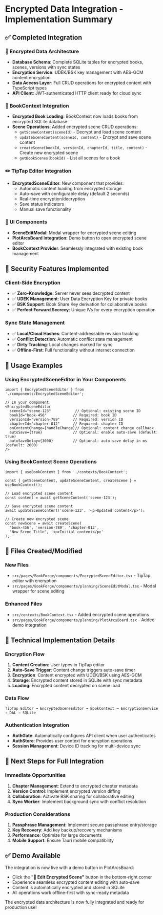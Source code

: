 # Encrypted Data Integration - Implementation Summary

## ✅ **Completed Integration**

### 🔑 **Encrypted Data Architecture**
- **Database Schema**: Complete SQLite tables for encrypted books, scenes, versions with sync states
- **Encryption Service**: UDEK/BSK key management with AES-GCM content encryption  
- **Data Access Layer**: Full CRUD operations for encrypted content with TypeScript types
- **API Client**: JWT-authenticated HTTP client ready for cloud sync

### 📖 **BookContext Integration**  
- **Encrypted Book Loading**: BookContext now loads books from encrypted SQLite database
- **Scene Operations**: Added encrypted scene CRUD operations:
  - `getSceneContent(sceneId)` - Decrypt and load scene content
  - `updateSceneContent(sceneId, content)` - Encrypt and save scene content  
  - `createScene(bookId, versionId, chapterId, title, content)` - Create new encrypted scene
  - `getBookScenes(bookId)` - List all scenes for a book

### ✏️ **TipTap Editor Integration**
- **EncryptedSceneEditor**: New component that provides:
  - Automatic content loading from encrypted storage
  - Auto-save with configurable delay (default 2 seconds)
  - Real-time encryption/decryption
  - Save status indicators
  - Manual save functionality

### 🎨 **UI Components**
- **SceneEditModal**: Modal wrapper for encrypted scene editing
- **PlotArcsBoard Integration**: Demo button to open encrypted scene editor
- **BookContext Provider**: Seamlessly integrated with existing book management

## 🔐 **Security Features Implemented**

### **Client-Side Encryption**
- ✅ **Zero-Knowledge**: Server never sees decrypted content
- ✅ **UDEK Management**: User Data Encryption Key for private books
- ✅ **BSK Support**: Book Share Key derivation for collaborative books
- ✅ **Perfect Forward Secrecy**: Unique IVs for every encryption operation

### **Sync State Management** 
- ✅ **Local/Cloud Hashes**: Content-addressable revision tracking
- ✅ **Conflict Detection**: Automatic conflict state management
- ✅ **Dirty Tracking**: Local changes marked for sync
- ✅ **Offline-First**: Full functionality without internet connection

## 🚀 **Usage Examples**

### **Using EncryptedSceneEditor in Your Components**

```tsx
import { EncryptedSceneEditor } from './components/EncryptedSceneEditor';

// In your component
<EncryptedSceneEditor
  sceneId="scene-123"           // Optional: existing scene ID
  bookId="book-456"            // Required: book ID
  versionId="version-789"      // Required: version ID  
  chapterId="chapter-012"      // Required: chapter ID
  onContentChange={handleChange}// Optional: content change callback
  autoSave={true}              // Optional: enable auto-save (default: true)
  autoSaveDelay={3000}         // Optional: auto-save delay in ms (default: 2000)
/>
```

### **Using BookContext Scene Operations**

```tsx
import { useBookContext } from './contexts/BookContext';

const { getSceneContent, updateSceneContent, createScene } = useBookContext();

// Load encrypted scene content
const content = await getSceneContent('scene-123');

// Save encrypted scene content  
await updateSceneContent('scene-123', '<p>Updated content</p>');

// Create new encrypted scene
const newScene = await createScene(
  'book-456', 'version-789', 'chapter-012', 
  'New Scene Title', '<p>Initial content</p>'
);
```

## 📁 **Files Created/Modified**

### **New Files**
- `src/pages/BookForge/components/EncryptedSceneEditor.tsx` - TipTap editor with encryption
- `src/pages/BookForge/components/planning/SceneEditModal.tsx` - Modal wrapper for scene editing

### **Enhanced Files**  
- `src/contexts/BookContext.tsx` - Added encrypted scene operations
- `src/pages/BookForge/components/planning/PlotArcsBoard.tsx` - Added demo integration

## 🔧 **Technical Implementation Details**

### **Encryption Flow**
1. **Content Creation**: User types in TipTap editor
2. **Auto-Save Trigger**: Content change triggers auto-save timer
3. **Encryption**: Content encrypted with UDEK/BSK using AES-GCM
4. **Storage**: Encrypted content stored in SQLite with sync metadata
5. **Loading**: Encrypted content decrypted on scene load

### **Data Flow**
```
TipTap Editor → EncryptedSceneEditor → BookContext → EncryptionService → DAL → SQLite
```

### **Authentication Integration**
- **AuthGate**: Automatically configures API client when user authenticates
- **AuthStore**: Provides user context for encryption operations
- **Session Management**: Device ID tracking for multi-device sync

## 🎯 **Next Steps for Full Integration**

### **Immediate Opportunities**
1. **Chapter Management**: Extend to encrypted chapter metadata
2. **Version Control**: Implement encrypted version diffing
3. **Collaboration**: Activate BSK sharing for collaborative editing
4. **Sync Worker**: Implement background sync with conflict resolution

### **Production Considerations**
1. **Passphrase Management**: Implement secure passphrase entry/storage
2. **Key Recovery**: Add key backup/recovery mechanisms  
3. **Performance**: Optimize for large documents
4. **Mobile Support**: Ensure Tauri mobile compatibility

## ✅ **Demo Available**

The integration is now live with a demo button in PlotArcsBoard:
- Click the **"🔐 Edit Encrypted Scene"** button in the bottom-right corner
- Experience seamless encrypted content editing with auto-save
- Content is automatically encrypted and stored in SQLite
- All operations work offline-first with sync-ready metadata

The encrypted data architecture is now fully integrated and ready for production use!
